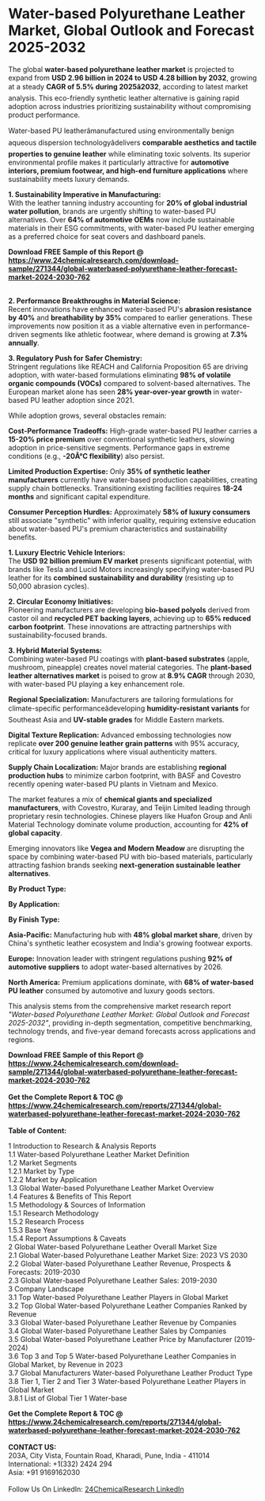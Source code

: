 <h1>Water-based Polyurethane Leather Market, Global Outlook and Forecast 2025-2032</h1><p>The global <strong>water-based polyurethane leather market</strong> is projected to expand from <strong>USD 2.96 billion in 2024 to USD 4.28 billion by 2032</strong>, growing at a steady <strong>CAGR of 5.5% during 2025â2032</strong>, according to latest market analysis. This eco-friendly synthetic leather alternative is gaining rapid adoption across industries prioritizing sustainability without compromising product performance.</p><p>Water-based PU leatherâmanufactured using environmentally benign aqueous dispersion technologyâdelivers <strong>comparable aesthetics and tactile properties to genuine leather</strong> while eliminating toxic solvents. Its superior environmental profile makes it particularly attractive for <strong>automotive interiors, premium footwear, and high-end furniture applications</strong> where sustainability meets luxury demands.</p><p><strong>1. Sustainability Imperative in Manufacturing:</strong><br>
With the leather tanning industry accounting for <strong>20% of global industrial water pollution</strong>, brands are urgently shifting to water-based PU alternatives. Over <strong>64% of automotive OEMs</strong> now include sustainable materials in their ESG commitments, with water-based PU leather emerging as a preferred choice for seat covers and dashboard panels.</p><div><b>Download FREE Sample of this Report @ 
            <a href="https://www.24chemicalresearch.com/download-sample/271344/global-waterbased-polyurethane-leather-forecast-market-2024-2030-762">
            https://www.24chemicalresearch.com/download-sample/271344/global-waterbased-polyurethane-leather-forecast-market-2024-2030-762</a></b></div><br><p><strong>2. Performance Breakthroughs in Material Science:</strong><br>
Recent innovations have enhanced water-based PU's <strong>abrasion resistance by 40%</strong> and <strong>breathability by 35%</strong> compared to earlier generations. These improvements now position it as a viable alternative even in performance-driven segments like athletic footwear, where demand is growing at <strong>7.3% annually</strong>.</p><p><strong>3. Regulatory Push for Safer Chemistry:</strong><br>
Stringent regulations like REACH and California Proposition 65 are driving adoption, with water-based formulations eliminating <strong>98% of volatile organic compounds (VOCs)</strong> compared to solvent-based alternatives. The European market alone has seen <strong>28% year-over-year growth</strong> in water-based PU leather adoption since 2021.</p><p>While adoption grows, several obstacles remain:</p><p><strong>Cost-Performance Tradeoffs:</strong> High-grade water-based PU leather carries a <strong>15-20% price premium</strong> over conventional synthetic leathers, slowing adoption in price-sensitive segments. Performance gaps in extreme conditions (e.g., <strong>-20Â°C flexibility</strong>) also persist.</p><p><strong>Limited Production Expertise:</strong> Only <strong>35% of synthetic leather manufacturers</strong> currently have water-based production capabilities, creating supply chain bottlenecks. Transitioning existing facilities requires <strong>18-24 months</strong> and significant capital expenditure.</p><p><strong>Consumer Perception Hurdles:</strong> Approximately <strong>58% of luxury consumers</strong> still associate "synthetic" with inferior quality, requiring extensive education about water-based PU's premium characteristics and sustainability benefits.</p><p><strong>1. Luxury Electric Vehicle Interiors:</strong><br>
The <strong>USD 92 billion premium EV market</strong> presents significant potential, with brands like Tesla and Lucid Motors increasingly specifying water-based PU leather for its <strong>combined sustainability and durability</strong> (resisting up to 50,000 abrasion cycles).</p><p><strong>2. Circular Economy Initiatives:</strong><br>
Pioneering manufacturers are developing <strong>bio-based polyols</strong> derived from castor oil and <strong>recycled PET backing layers</strong>, achieving up to <strong>65% reduced carbon footprint</strong>. These innovations are attracting partnerships with sustainability-focused brands.</p><p><strong>3. Hybrid Material Systems:</strong><br>
Combining water-based PU coatings with <strong>plant-based substrates</strong> (apple, mushroom, pineapple) creates novel material categories. The <strong>plant-based leather alternatives market</strong> is poised to grow at <strong>8.9% CAGR</strong> through 2030, with water-based PU playing a key enhancement role.</p><p><strong>Regional Specialization:</strong> Manufacturers are tailoring formulations for climate-specific performanceâdeveloping <strong>humidity-resistant variants</strong> for Southeast Asia and <strong>UV-stable grades</strong> for Middle Eastern markets.</p><p><strong>Digital Texture Replication:</strong> Advanced embossing technologies now replicate <strong>over 200 genuine leather grain patterns</strong> with 95% accuracy, critical for luxury applications where visual authenticity matters.</p><p><strong>Supply Chain Localization:</strong> Major brands are establishing <strong>regional production hubs</strong> to minimize carbon footprint, with BASF and Covestro recently opening water-based PU plants in Vietnam and Mexico.</p><p>The market features a mix of <strong>chemical giants and specialized manufacturers</strong>, with Covestro, Kuraray, and Teijin Limited leading through proprietary resin technologies. Chinese players like Huafon Group and Anli Material Technology dominate volume production, accounting for <strong>42% of global capacity</strong>.</p><p>Emerging innovators like <strong>Vegea and Modern Meadow</strong> are disrupting the space by combining water-based PU with bio-based materials, particularly attracting fashion brands seeking <strong>next-generation sustainable leather alternatives</strong>.</p><p><strong>By Product Type:</strong></p><p><strong>By Application:</strong></p><p><strong>By Finish Type:</strong></p><p><strong>Asia-Pacific:</strong> Manufacturing hub with <strong>48% global market share</strong>, driven by China's synthetic leather ecosystem and India's growing footwear exports.</p><p><strong>Europe:</strong> Innovation leader with stringent regulations pushing <strong>92% of automotive suppliers</strong> to adopt water-based alternatives by 2026.</p><p><strong>North America:</strong> Premium applications dominate, with <strong>68% of water-based PU leather</strong> consumed by automotive and luxury goods sectors.</p><p>This analysis stems from the comprehensive market research report <em>"Water-based Polyurethane Leather Market: Global Outlook and Forecast 2025-2032"</em>, providing in-depth segmentation, competitive benchmarking, technology trends, and five-year demand forecasts across applications and regions.</p><div><b>Download FREE Sample of this Report @ 
            <a href="https://www.24chemicalresearch.com/download-sample/271344/global-waterbased-polyurethane-leather-forecast-market-2024-2030-762">
            https://www.24chemicalresearch.com/download-sample/271344/global-waterbased-polyurethane-leather-forecast-market-2024-2030-762</a></b></div><br><div><b>Get the Complete Report & TOC @ 
            <a href="https://www.24chemicalresearch.com/reports/271344/global-waterbased-polyurethane-leather-forecast-market-2024-2030-762">
            https://www.24chemicalresearch.com/reports/271344/global-waterbased-polyurethane-leather-forecast-market-2024-2030-762</a></b></div><br>
            <b>Table of Content:</b><p>1 Introduction to Research & Analysis Reports<br />
    1.1 Water-based Polyurethane Leather Market Definition<br />
    1.2 Market Segments<br />
        1.2.1 Market by Type<br />
        1.2.2 Market by Application<br />
    1.3 Global Water-based Polyurethane Leather Market Overview<br />
    1.4 Features & Benefits of This Report<br />
    1.5 Methodology & Sources of Information<br />
        1.5.1 Research Methodology<br />
        1.5.2 Research Process<br />
        1.5.3 Base Year<br />
        1.5.4 Report Assumptions & Caveats<br />
2 Global Water-based Polyurethane Leather Overall Market Size<br />
    2.1 Global Water-based Polyurethane Leather Market Size: 2023 VS 2030<br />
    2.2 Global Water-based Polyurethane Leather Revenue, Prospects & Forecasts: 2019-2030<br />
    2.3 Global Water-based Polyurethane Leather Sales: 2019-2030<br />
3 Company Landscape<br />
    3.1 Top Water-based Polyurethane Leather Players in Global Market<br />
    3.2 Top Global Water-based Polyurethane Leather Companies Ranked by Revenue<br />
    3.3 Global Water-based Polyurethane Leather Revenue by Companies<br />
    3.4 Global Water-based Polyurethane Leather Sales by Companies<br />
    3.5 Global Water-based Polyurethane Leather Price by Manufacturer (2019-2024)<br />
    3.6 Top 3 and Top 5 Water-based Polyurethane Leather Companies in Global Market, by Revenue in 2023<br />
    3.7 Global Manufacturers Water-based Polyurethane Leather Product Type<br />
    3.8 Tier 1, Tier 2 and Tier 3 Water-based Polyurethane Leather Players in Global Market<br />
        3.8.1 List of Global Tier 1 Water-base</p><div><b>Get the Complete Report & TOC @ 
            <a href="https://www.24chemicalresearch.com/reports/271344/global-waterbased-polyurethane-leather-forecast-market-2024-2030-762">
            https://www.24chemicalresearch.com/reports/271344/global-waterbased-polyurethane-leather-forecast-market-2024-2030-762</a></b></div><br><b>CONTACT US:</b><br>
            203A, City Vista, Fountain Road, Kharadi, Pune, India - 411014<br>
            International: +1(332) 2424 294<br>
            Asia: +91 9169162030 <br><br>
            Follow Us On LinkedIn: <a href="https://www.linkedin.com/company/24chemicalresearch/">24ChemicalResearch LinkedIn</a>